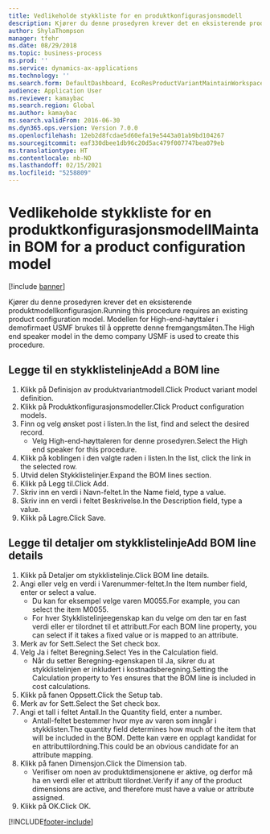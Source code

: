 ```yaml
---
title: Vedlikeholde stykkliste for en produktkonfigurasjonsmodell
description: Kjører du denne prosedyren krever det en eksisterende produktmodellkonfigurasjon.
author: ShylaThompson
manager: tfehr
ms.date: 08/29/2018
ms.topic: business-process
ms.prod: ''
ms.service: dynamics-ax-applications
ms.technology: ''
ms.search.form: DefaultDashboard, EcoResProductVariantMaintainWorkspace, PCProductConfigurationModelListPage, PCProductConfigurationModelDetails, PCBOMLineDetails, InventItemIdLookupSimple
audience: Application User
ms.reviewer: kamaybac
ms.search.region: Global
ms.author: kamaybac
ms.search.validFrom: 2016-06-30
ms.dyn365.ops.version: Version 7.0.0
ms.openlocfilehash: 12eb2d8fcdae5d60efa19e5443a01ab9bd104267
ms.sourcegitcommit: eaf330dbee1db96c20d5ac479f007747bea079eb
ms.translationtype: HT
ms.contentlocale: nb-NO
ms.lasthandoff: 02/15/2021
ms.locfileid: "5258809"
---
```

# <a name="maintain-bom-for-a-product-configuration-model"></a><span data-ttu-id="32417-103">Vedlikeholde stykkliste for en produktkonfigurasjonsmodell</span><span class="sxs-lookup"><span data-stu-id="32417-103">Maintain BOM for a product configuration model</span></span>

[!include [banner](../../includes/banner.md)]

<span data-ttu-id="32417-104">Kjører du denne prosedyren krever det en eksisterende produktmodellkonfigurasjon.</span><span class="sxs-lookup"><span data-stu-id="32417-104">Running this procedure requires an existing product configuration model.</span></span> <span data-ttu-id="32417-105">Modellen for High-end-høyttaler i demofirmaet USMF brukes til å opprette denne fremgangsmåten.</span><span class="sxs-lookup"><span data-stu-id="32417-105">The High end speaker model in the demo company USMF is used to create this procedure.</span></span>


## <a name="add-a-bom-line"></a><span data-ttu-id="32417-106">Legge til en stykklistelinje</span><span class="sxs-lookup"><span data-stu-id="32417-106">Add a BOM line</span></span>
1. <span data-ttu-id="32417-107">Klikk på Definisjon av produktvariantmodell.</span><span class="sxs-lookup"><span data-stu-id="32417-107">Click Product variant model definition.</span></span>
2. <span data-ttu-id="32417-108">Klikk på Produktkonfigurasjonsmodeller.</span><span class="sxs-lookup"><span data-stu-id="32417-108">Click Product configuration models.</span></span>
3. <span data-ttu-id="32417-109">Finn og velg ønsket post i listen.</span><span class="sxs-lookup"><span data-stu-id="32417-109">In the list, find and select the desired record.</span></span>
    * <span data-ttu-id="32417-110">Velg High-end-høyttaleren for denne prosedyren.</span><span class="sxs-lookup"><span data-stu-id="32417-110">Select the High end speaker for this procedure.</span></span>  
4. <span data-ttu-id="32417-111">Klikk på koblingen i den valgte raden i listen.</span><span class="sxs-lookup"><span data-stu-id="32417-111">In the list, click the link in the selected row.</span></span>
5. <span data-ttu-id="32417-112">Utvid delen Stykklistelinjer.</span><span class="sxs-lookup"><span data-stu-id="32417-112">Expand the BOM lines section.</span></span>
6. <span data-ttu-id="32417-113">Klikk på Legg til.</span><span class="sxs-lookup"><span data-stu-id="32417-113">Click Add.</span></span>
7. <span data-ttu-id="32417-114">Skriv inn en verdi i Navn-feltet.</span><span class="sxs-lookup"><span data-stu-id="32417-114">In the Name field, type a value.</span></span>
8. <span data-ttu-id="32417-115">Skriv inn en verdi i feltet Beskrivelse.</span><span class="sxs-lookup"><span data-stu-id="32417-115">In the Description field, type a value.</span></span>
9. <span data-ttu-id="32417-116">Klikk på Lagre.</span><span class="sxs-lookup"><span data-stu-id="32417-116">Click Save.</span></span>

## <a name="add-bom-line-details"></a><span data-ttu-id="32417-117">Legge til detaljer om stykklistelinje</span><span class="sxs-lookup"><span data-stu-id="32417-117">Add BOM line details</span></span>
1. <span data-ttu-id="32417-118">Klikk på Detaljer om stykklistelinje.</span><span class="sxs-lookup"><span data-stu-id="32417-118">Click BOM line details.</span></span>
2. <span data-ttu-id="32417-119">Angi eller velg en verdi i Varenummer-feltet.</span><span class="sxs-lookup"><span data-stu-id="32417-119">In the Item number field, enter or select a value.</span></span>
    * <span data-ttu-id="32417-120">Du kan for eksempel velge varen M0055.</span><span class="sxs-lookup"><span data-stu-id="32417-120">For example, you can select the item M0055.</span></span>  
    * <span data-ttu-id="32417-121">For hver Stykklistelinjeegenskap kan du velge om den tar en fast verdi eller er tilordnet til et attributt.</span><span class="sxs-lookup"><span data-stu-id="32417-121">For each BOM line property, you can select if it takes a fixed value or is mapped to an attribute.</span></span>  
3. <span data-ttu-id="32417-122">Merk av for Sett.</span><span class="sxs-lookup"><span data-stu-id="32417-122">Select the Set check box.</span></span>
4. <span data-ttu-id="32417-123">Velg Ja i feltet Beregning.</span><span class="sxs-lookup"><span data-stu-id="32417-123">Select Yes in the Calculation field.</span></span>
    * <span data-ttu-id="32417-124">Når du setter Beregning-egenskapen til Ja, sikrer du at stykklistelinjen er inkludert i kostnadsberegning.</span><span class="sxs-lookup"><span data-stu-id="32417-124">Setting the Calculation property to Yes ensures that the BOM line is included in cost calculations.</span></span>  
5. <span data-ttu-id="32417-125">Klikk på fanen Oppsett.</span><span class="sxs-lookup"><span data-stu-id="32417-125">Click the Setup tab.</span></span>
6. <span data-ttu-id="32417-126">Merk av for Sett.</span><span class="sxs-lookup"><span data-stu-id="32417-126">Select the Set check box.</span></span>
7. <span data-ttu-id="32417-127">Angi et tall i feltet Antall.</span><span class="sxs-lookup"><span data-stu-id="32417-127">In the Quantity field, enter a number.</span></span>
    * <span data-ttu-id="32417-128">Antall-feltet bestemmer hvor mye av varen som inngår i stykklisten.</span><span class="sxs-lookup"><span data-stu-id="32417-128">The quantity field determines how much of the item that will be included in the BOM.</span></span> <span data-ttu-id="32417-129">Dette kan være en opplagt kandidat for en attributtilordning.</span><span class="sxs-lookup"><span data-stu-id="32417-129">This could be an obvious candidate for an attribute mapping.</span></span>  
8. <span data-ttu-id="32417-130">Klikk på fanen Dimensjon.</span><span class="sxs-lookup"><span data-stu-id="32417-130">Click the Dimension tab.</span></span>
    * <span data-ttu-id="32417-131">Verifiser om noen av produktdimensjonene er aktive, og derfor må ha en verdi eller et attributt tilordnet.</span><span class="sxs-lookup"><span data-stu-id="32417-131">Verify if any of the product dimensions are active,  and therefore must have a value or attribute assigned.</span></span>  
9. <span data-ttu-id="32417-132">Klikk på OK.</span><span class="sxs-lookup"><span data-stu-id="32417-132">Click OK.</span></span>



[!INCLUDE[footer-include](../../../includes/footer-banner.md)]